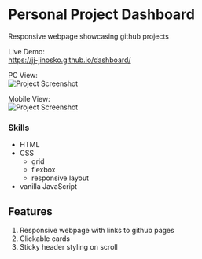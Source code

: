 # Personal Project Dashboard
Responsive webpage showcasing github projects

Live Demo:  
https://jj-jinosko.github.io/dashboard/

PC View:  
![Project Screenshot]()

Mobile View:  
![Project Screenshot]()

### Skills
- HTML
- CSS
    - grid
    - flexbox
    - responsive layout
- vanilla JavaScript

## Features
1. Responsive webpage with links to github pages
2. Clickable cards
3. Sticky header styling on scroll
